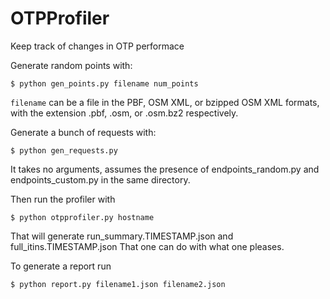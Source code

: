 OTPProfiler
===========

Keep track of changes in OTP performace

Generate random points with: 

    $ python gen_points.py filename num_points

`filename` can be a file in the PBF, OSM XML, or bzipped OSM XML formats, with the extension .pbf, .osm, or .osm.bz2 respectively.

Generate a bunch of requests with: 

    $ python gen_requests.py 

It takes no arguments, assumes the presence of endpoints_random.py and endpoints_custom.py in the same directory.

Then run the profiler with 

    $ python otpprofiler.py hostname
    
That will generate run_summary.TIMESTAMP.json and full_itins.TIMESTAMP.json
That one can do with what one pleases.

To generate a report run

    $ python report.py filename1.json filename2.json


